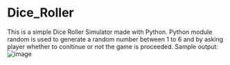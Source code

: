 # Dice_Roller
This is a simple Dice Roller Simulator made with Python.
Python module random is used to generate a random number between 1 to 6 and by asking player whether to conitinue or not the game is proceeded.
Sample output:
![image](https://github.com/Nandana-pradeep33/Dice_Roller/assets/95542226/eef010d8-8c67-49ec-870f-829a92077d16)
